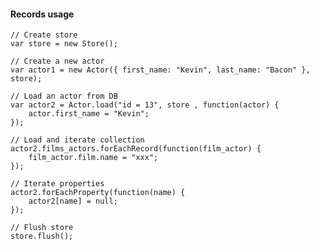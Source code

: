 #### Records usage

    // Create store
    var store = new Store();

    // Create a new actor
    var actor1 = new Actor({ first_name: "Kevin", last_name: "Bacon" }, store);

    // Load an actor from DB
    var actor2 = Actor.load("id = 13", store , function(actor) {
        actor.first_name = "Kevin";
    });

    // Load and iterate collection
    actor2.films_actors.forEachRecord(function(film_actor) {
        film_actor.film.name = "xxx";
    });

    // Iterate properties
    actor2.forEachProperty(function(name) {
        actor2[name] = null;
    });

    // Flush store
    store.flush();

